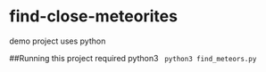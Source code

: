 # find-close-meteorites
demo project uses python

##Running
this project required python3
` python3 find_meteors.py`
